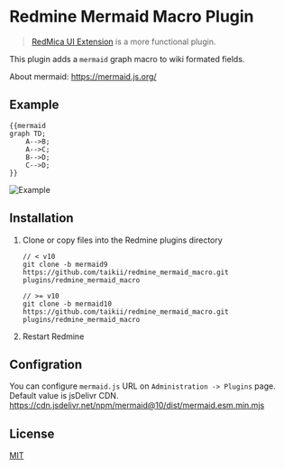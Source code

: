 # Redmine Mermaid Macro Plugin

> [RedMica UI Extension](https://github.com/redmica/redmica_ui_extension) is a more functional plugin.

This plugin adds a `mermaid` graph macro to wiki formated fields.

About mermaid: https://mermaid.js.org/

## Example

```
{{mermaid
graph TD;
    A-->B;
    A-->C;
    B-->D;
    C-->D;
}}
```

![Example](doc/images/example.png)

## Installation

1. Clone or copy files into the Redmine plugins directory
   ```
   // < v10
   git clone -b mermaid9 https://github.com/taikii/redmine_mermaid_macro.git plugins/redmine_mermaid_macro

   // >= v10
   git clone -b mermaid10 https://github.com/taikii/redmine_mermaid_macro.git plugins/redmine_mermaid_macro
   ```
2. Restart Redmine

## Configration

You can configure `mermaid.js` URL on `Administration -> Plugins` page.
Default value is jsDelivr CDN.
https://cdn.jsdelivr.net/npm/mermaid@10/dist/mermaid.esm.min.mjs

## License

[MIT](LICENSE)
